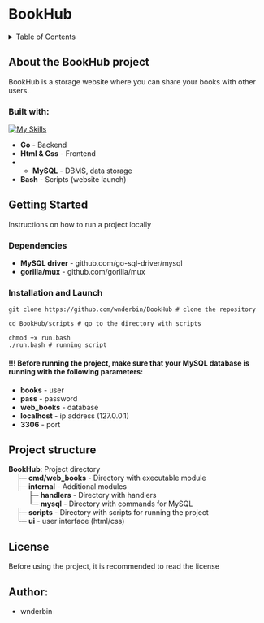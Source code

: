 # BookHub

<details>
  <summary>Table of Contents</summary>
  <ol>
    <li>
      <a href="#about-the-bookhub-project">About the BookHub project</a>
      <ul>
        <li><a href="#built-with">Built With</a></li>
      </ul>
    </li>
    <li>
      <a href="#getting-started">Getting Started</a>
      <ul>
        <li><a href="#dependencies">Dependencies</a></li>
        <li><a href="#installation-and-launch">Installation & Launch</a></li>
      </ul>
    </li>
    <li><a href="#project-structure">Project structure</a></li>
    <li><a href="#license">License</a></li>
    <li><a href="#author">Author</a></li>
  </ol>
</details>

## About the BookHub project

BookHub is a storage website where you can share your books with other users.

### Built with:

[![My Skills](https://skillicons.dev/icons?i=go,html,css,mysql,bash)](https://skillicons.dev)

* **Go** - Backend
* **Html & Css** - Frontend
* * **MySQL** - DBMS, data storage
* **Bash** - Scripts (website launch)

## Getting Started

Instructions on how to run a project locally

### Dependencies

* **MySQL driver** - github.com/go-sql-driver/mysql
* **gorilla/mux** - github.com/gorilla/mux

### Installation and Launch

```
git clone https://github.com/wnderbin/BookHub # clone the repository
```

```
cd BookHub/scripts # go to the directory with scripts

chmod +x run.bash
./run.bash # running script
```

#### !!! Before running the project, make sure that your MySQL database is running with the following parameters:
* **books** - user
* **pass** - password
* **web_books** - database
* **localhost** - ip address (127.0.0.1)
* **3306** - port

## Project structure

**BookHub**: Project directory \
&nbsp; &nbsp; ├─ **cmd/web_books** - Directory with executable module\
&nbsp; &nbsp; ├─ **internal** - Additional modules\
&nbsp; &nbsp; &nbsp; &nbsp; &nbsp; ├─ **handlers** - Directory with handlers\
&nbsp; &nbsp; &nbsp; &nbsp; &nbsp; └─ **mysql** - Directory with commands for MySQL\
&nbsp; &nbsp; ├─ **scripts** - Directory with scripts for running the project\
&nbsp; &nbsp; └─  **ui** - user interface (html/css)

## License
Before using the project, it is recommended to read the license

## Author:
* wnderbin
